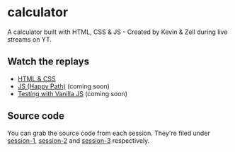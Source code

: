 # calculator
A calculator built with HTML, CSS &amp; JS - Created by Kevin &amp; Zell during live streams on YT.

## Watch the replays

- [HTML & CSS](https://youtu.be/EuwzyB_FQNs)
- [JS (Happy Path)](https://youtu.be/f0SG2j6d-Kg) (coming soon)
- [Testing with Vanilla JS]() (coming soon)

## Source code

You can grab the source code from each session. They're filed under [session-1](session-1), [session-2](session-2) and [session-3](session-3) respectively.
